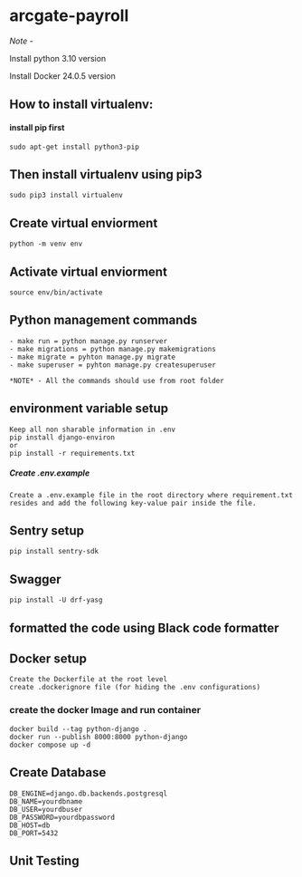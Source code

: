 # arcgate-payroll

*Note* -

Install python 3.10 version

Install Docker 24.0.5 version

## How to install virtualenv:

#### install pip first
    sudo apt-get install python3-pip

## Then install virtualenv using pip3

    sudo pip3 install virtualenv 

## Create virtual enviorment 
    
    python -m venv env
        
## Activate virtual enviorment

    source env/bin/activate

## Python management commands 

    - make run = python manage.py runserver
    - make migrations = python manage.py makemigrations
    - make migrate = pyhton manage.py migrate
    - make superuser = pyhton manage.py createsuperuser

    *NOTE* - All the commands should use from root folder

## environment variable setup

    Keep all non sharable information in .env
    pip install django-environ
    or 
    pip install -r requirements.txt

##### Create .env.example 
    
    Create a .env.example file in the root directory where requirement.txt resides and add the following key-value pair inside the file.
        
## Sentry setup
    
    pip install sentry-sdk

## Swagger 

    pip install -U drf-yasg

## formatted the code using Black code formatter

## Docker setup

    Create the Dockerfile at the root level
    create .dockerignore file (for hiding the .env configurations)

### create the docker Image and run container

    docker build --tag python-django .
    docker run --publish 8000:8000 python-django
    docker compose up -d

## Create Database

    DB_ENGINE=django.db.backends.postgresql
    DB_NAME=yourdbname
    DB_USER=yourdbuser
    DB_PASSWORD=yourdbpassword
    DB_HOST=db
    DB_PORT=5432

## Unit Testing
        